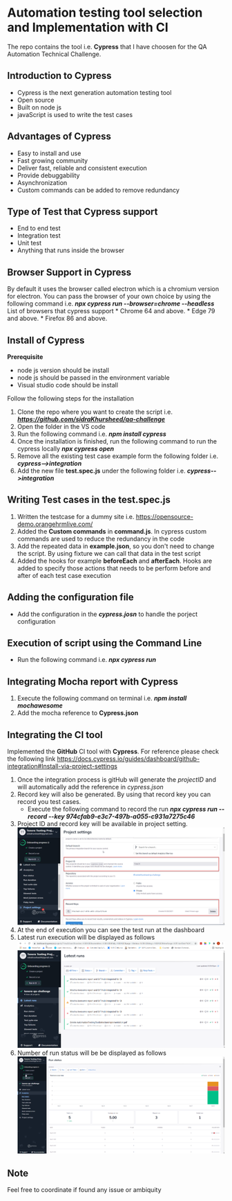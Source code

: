 <h1> Automation testing tool selection and Implementation with CI</h1>

The repo contains the tool i.e. **Cypress** that I have choosen for the QA Automation Technical Challenge.

## Introduction to Cypress
* Cypress is the next generation automation testing tool
* Open source
* Built on node js
* javaScript is used to write the test cases

## Advantages of Cypress
* Easy to install and use
* Fast growing community
* Deliver fast, reliable and consistent execution
* Provide debuggability
* Asynchronization
* Custom commands can be added to remove redundancy

## Type of Test that Cypress support
* End to end test
* Integration test
* Unit test
* Anything that runs inside the browser

## Browser Support in Cypress
  By default it uses the browser called electron which is a chromium version for electron. You can pass the browser of your own choice by using the following command i.e. **<em>npx cypress run --browser=chrome --headless</em>**
  List of browsers that cypress support
    * Chrome 64 and above.
    * Edge 79 and above.
    * Firefox 86 and above.

## Install of Cypress
  **Prerequisite**
  * node js version should be install
  * node js should be passed in the environment variable
  * Visual studio code should be install

  Follow the following steps for the installation
  1. Clone the repo where you want to create the script i.e. **<em>https://github.com/sidraKhursheed/qa-challenge</em>**
  2. Open the folder in the VS code
  3. Run the following command i.e. **<em>npm install cypress</em>**
  4. Once the installation is finished, run the following command to run the cypress locally **<em>npx cypress open</em>**
  5. Remove all the existing test case example form the following folder i.e. **<em>cypress-->integration</em>**
  6. Add the new file **test.spec.js** under the following folder i.e. **<em>cypress-->integration</em>**

## Writing Test cases in the test.spec.js
 1. Written the testcase for a dummy site i.e. https://opensource-demo.orangehrmlive.com/
 2. Added the **Custom commands** in **command.js**. In cypress custom commands are used to reduce the redundancy in the code
 3. Add the repeated data in **example.json**, so you don't need to change the script. By using fixture we can call that data in the test script
 4. Added the hooks for example **beforeEach** and **afterEach**. Hooks are added to specify those actions that needs to be perform before and after of each test case execution

## Adding the configuration file
* Add the configuration in the **<em>cypress.josn</em>** to handle the porject configuration

## Execution of script using the Command Line
* Run the following command i.e. **<em>npx cypress run</em>** 

## Integrating Mocha report with Cypress
1. Execute the following command on terminal i.e. <em>**npm install mochawesome**</em>
2. Add the mocha reference to **Cypress.json**

## Integrating the CI tool
Implemented the **GitHub** CI tool with **Cypress**. For reference please check the following link
https://docs.cypress.io/guides/dashboard/github-integration#Install-via-project-settings

1. Once the integration process is gitHub will generate the <em>projectID</em> and will automatically add the reference in <em>cypress.json</em>
2. Record key will also be generated. By using that record key you can record you test cases.
    * Execute the following command to record the run <em>**npx cypress run --record --key 974cfab9-e3c7-497b-a055-c931a7275c46**</em>
4. Project ID and record key will be available in project setting.![Tux, ProjectSetting](/PrjectID-RecordID.png) 
4. At the end of execution you can see the test run at the dashboard 
5. Latest run execution will be displayed as follows ![Tux, the latest run](/Latest-run.png) 
6. Number of run status will be be displayed as follows ![Tux, the run status](/Run-Status.png) 

<h2>Note</h2>
Feel free to coordinate if found any issue or ambiquity